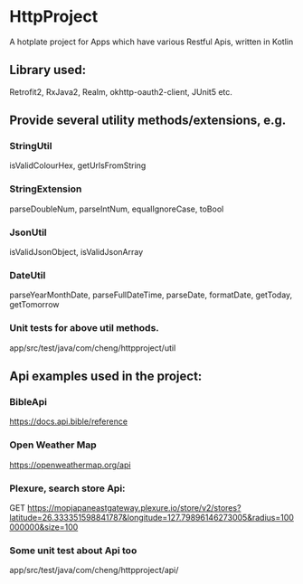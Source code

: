 # HttpProject
A hotplate project for Apps which have various Restful Apis, written in Kotlin

## Library used:
Retrofit2, RxJava2, Realm, okhttp-oauth2-client, JUnit5 etc.

## Provide several utility methods/extensions, e.g.
### StringUtil
isValidColourHex, getUrlsFromString
### StringExtension
parseDoubleNum, parseIntNum, equalIgnoreCase, toBool
### JsonUtil
isValidJsonObject, isValidJsonArray
### DateUtil
parseYearMonthDate, parseFullDateTime, parseDate, formatDate, getToday, getTomorrow

### Unit tests for above util methods.
app/src/test/java/com/cheng/httpproject/util

## Api examples used in the project:
### BibleApi
https://docs.api.bible/reference

### Open Weather Map
https://openweathermap.org/api

### Plexure, search store Api:
GET https://mopjapaneastgateway.plexure.io/store/v2/stores?latitude=26.333351598841787&longitude=127.79896146273005&radius=100000000&size=100

### Some unit test about Api too
app/src/test/java/com/cheng/httpproject/api/
